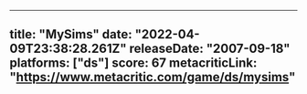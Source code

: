 
---
title: "MySims"
date: "2022-04-09T23:38:28.261Z"
releaseDate: "2007-09-18"
platforms: ["ds"]
score: 67
metacriticLink: "https://www.metacritic.com/game/ds/mysims"
---
